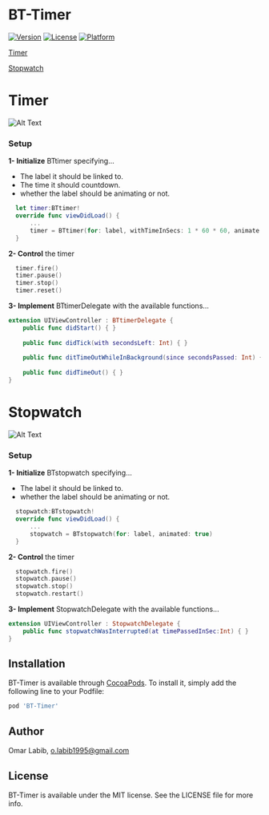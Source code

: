 # BT-Timer

[![Version](https://img.shields.io/cocoapods/v/BT-Timer.svg?style=flat)](https://cocoapods.org/pods/BT-Timer)
[![License](https://img.shields.io/cocoapods/l/BT-Timer.svg?style=flat)](https://cocoapods.org/pods/BT-Timer)
[![Platform](https://img.shields.io/cocoapods/p/BT-Timer.svg?style=flat)](https://cocoapods.org/pods/BT-Timer)

[Timer](#timer)

[Stopwatch](#stopwatch)



# Timer
![Alt Text](https://media.giphy.com/media/ZXeHQZzYYhHZIosaSt/giphy.gif)

### Setup
**1- Initialize** BTtimer specifying...
- The label it should be linked to.
- The time it should countdown.
- whether the label should be animating or not.

```swift
  let timer:BTtimer!
  override func viewDidLoad() {
      ...
      timer = BTtimer(for: label, withTimeInSecs: 1 * 60 * 60, animate: true)
  }
```
**2- Control** the timer
```swift
  timer.fire()
  timer.pause()
  timer.stop()
  timer.reset()
```

**3- Implement** BTtimerDelegate with the available functions...
```swift
extension UIViewController : BTtimerDelegate {
    public func didStart() { }
    
    public func didTick(with secondsLeft: Int) { }
    
    public func ditTimeOutWhileInBackground(since secondsPassed: Int) { }
    
    public func didTimeOut() { }
}
```
# Stopwatch
![Alt Text](https://media.giphy.com/media/Y2tTdRujHE9RpZuEL2/giphy.gif)

### Setup
**1- Initialize** BTstopwatch specifying...
- The label it should be linked to.
- whether the label should be animating or not.

```swift
  stopwatch:BTstopwatch!
  override func viewDidLoad() {
      ...
      stopwatch = BTstopwatch(for: label, animated: true)
  }
```
**2- Control** the timer
```swift
  stopwatch.fire()
  stopwatch.pause()
  stopwatch.stop()
  stopwatch.restart()
```

**3- Implement** StopwatchDelegate with the available functions...
```swift
extension UIViewController : StopwatchDelegate {
    public func stopwatchWasInterrupted(at timePassedInSec:Int) { }
}
```

## Installation
BT-Timer is available through [CocoaPods](https://cocoapods.org). To install
it, simply add the following line to your Podfile:

```ruby
pod 'BT-Timer'
```

## Author

Omar Labib, o.labib1995@gmail.com

## License

BT-Timer is available under the MIT license. See the LICENSE file for more info.
